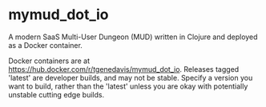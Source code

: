 # mymud_dot_io
A modern SaaS Multi-User Dungeon (MUD) written in  Clojure and deployed as a Docker container.

Docker containers are at https://hub.docker.com/r/tgenedavis/mymud_dot_io. Releases tagged 'latest' are developer builds, and may not be stable. Specify a version you want to build, rather than the 'latest' unless you are okay with potentially unstable cutting edge builds. 
